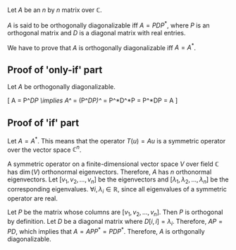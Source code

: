 Let $A$ be an $n$ by $n$ matrix over $\mathbb{C}$.

$A$ is said to be orthogonally diagonalizable iff $A = PDP^*$,
where $P$ is an orthogonal matrix and $D$ is a diagonal matrix with real entries.

We have to prove that $A$ is orthogonally diagonalizable iff $A = A^*$.

## Proof of 'only-if' part

Let $A$ be orthogonally diagonalizable.

\[ A = P^*DP \implies A^* = (P^*DP)^* = P^*D^*P = P^*DP = A \]

## Proof of 'if' part

Let $A = A^*$.
This means that the operator $T(u) = Au$ is a symmetric operator
over the vector space $\mathbb{C}^n$.

A symmetric operator on a finite-dimensional vector space $V$ over field $\mathbb{C}$
has $\dim(V)$ orthonormal eigenvectors.
Therefore, $A$ has $n$ orthonormal eigenvectors.
Let $[v_1, v_2, \ldots, v_n]$ be the eigenvectors and
$[\lambda_1, \lambda_2, \ldots, \lambda_n]$ be the corresponding eigenvalues.
$\forall i, \lambda_i \in \mathbb{R}$, since all eigenvalues of a symmetric
operator are real.

Let $P$ be the matrix whose columns are $[v_1, v_2, \ldots, v_n]$.
Then $P$ is orthogonal by definition.
Let $D$ be a diagonal matrix where $D[i, i] = \lambda_i$.
Therefore, $AP = PD$, which implies that $A = APP^* = PDP^*$.
Therefore, $A$ is orthgonally diagonalizable.
